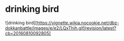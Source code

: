 # drinking bird
![drinking bird][https://vignette.wikia.nocookie.net/dbz-dokkanbattle/images/e/e2/LQxThih.gif/revision/latest?cb=20160810092805]
